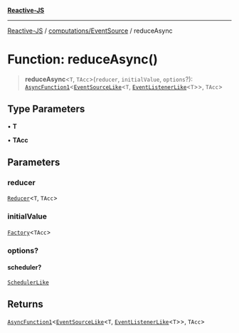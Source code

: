 [**Reactive-JS**](../../../README.md)

***

[Reactive-JS](../../../README.md) / [computations/EventSource](../README.md) / reduceAsync

# Function: reduceAsync()

> **reduceAsync**\<`T`, `TAcc`\>(`reducer`, `initialValue`, `options`?): [`AsyncFunction1`](../../../functions/type-aliases/AsyncFunction1.md)\<[`EventSourceLike`](../../interfaces/EventSourceLike.md)\<`T`, [`EventListenerLike`](../../../utils/interfaces/EventListenerLike.md)\<`T`\>\>, `TAcc`\>

## Type Parameters

• **T**

• **TAcc**

## Parameters

### reducer

[`Reducer`](../../../functions/type-aliases/Reducer.md)\<`T`, `TAcc`\>

### initialValue

[`Factory`](../../../functions/type-aliases/Factory.md)\<`TAcc`\>

### options?

#### scheduler?

[`SchedulerLike`](../../../utils/interfaces/SchedulerLike.md)

## Returns

[`AsyncFunction1`](../../../functions/type-aliases/AsyncFunction1.md)\<[`EventSourceLike`](../../interfaces/EventSourceLike.md)\<`T`, [`EventListenerLike`](../../../utils/interfaces/EventListenerLike.md)\<`T`\>\>, `TAcc`\>
